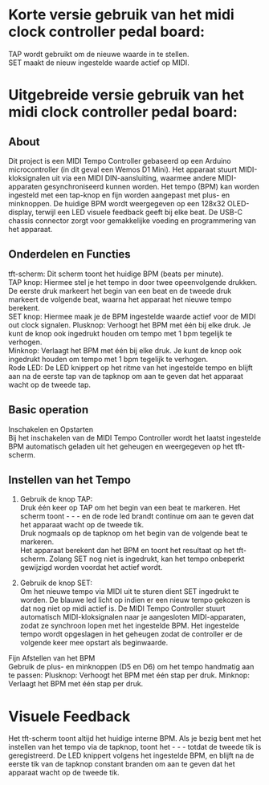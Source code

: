 # Korte versie gebruik van het midi clock controller pedal board:   
TAP wordt gebruikt om de nieuwe waarde in te stellen.   
SET maakt de nieuw ingestelde waarde actief op MIDI.

# Uitgebreide versie gebruik van het midi clock controller pedal board:   

## About  
Dit project is een MIDI Tempo Controller gebaseerd op een Arduino microcontroller (in dit geval een Wemos D1 Mini). Het apparaat stuurt MIDI-kloksignalen uit via een MIDI DIN-aansluiting, waarmee andere MIDI-apparaten gesynchroniseerd kunnen worden. Het tempo (BPM) kan worden ingesteld met een tap-knop en fijn worden aangepast met plus- en minknoppen. De huidige BPM wordt weergegeven op een 128x32 OLED-display, terwijl een LED visuele feedback geeft bij elke beat. De USB-C chassis connector zorgt voor gemakkelijke voeding en programmering van het apparaat.

## Onderdelen en Functies  
tft-scherm: Dit scherm toont het huidige BPM (beats per minute).  
TAP knop: Hiermee stel je het tempo in door twee opeenvolgende drukken. De eerste druk markeert het begin van een beat en de tweede druk markeert de volgende beat, waarna het apparaat het nieuwe tempo berekent.   
SET knop: Hiermee maak je de BPM ingestelde waarde actief voor de MIDI out clock signalen.
Plusknop: Verhoogt het BPM met één bij elke druk. Je kunt de knop ook ingedrukt houden om tempo met 1 bpm tegelijk te verhogen.  
Minknop: Verlaagt het BPM met één bij elke druk. Je kunt de knop ook ingedrukt houden om tempo met 1 bpm tegelijk te verhogen.   
Rode LED: De LED knippert op het ritme van het ingestelde tempo en blijft aan na de eerste tap van de tapknop om aan te geven dat het apparaat wacht op de tweede tap.  

## Basic operation
Inschakelen en Opstarten  
Bij het inschakelen van de MIDI Tempo Controller wordt het laatst ingestelde BPM automatisch geladen uit het geheugen en weergegeven op het tft-scherm.

## Instellen van het Tempo  
 
1. Gebruik de knop TAP:  
Druk één keer op TAP om het begin van een beat te markeren. Het scherm toont - - - en de rode led brandt continue om aan te geven dat het apparaat wacht op de tweede tik.   
Druk nogmaals op de tapknop om het begin van de volgende beat te markeren.   
Het apparaat berekent dan het BPM en toont het resultaat op het tft-scherm. Zolang SET nog niet is ingedrukt, kan het tempo onbeperkt gewijzigd worden voordat het actief wordt.

2. Gebruik de knop SET:   
Om het nieuwe tempo via MIDI uit te sturen dient SET ingedrukt te worden. De blauwe led licht op indien er een nieuw tempo gekozen is dat nog niet op midi actief is.
De MIDI Tempo Controller stuurt automatisch MIDI-kloksignalen naar je aangesloten MIDI-apparaten, zodat ze synchroon lopen met het ingestelde BPM.
Het ingestelde tempo wordt opgeslagen in het geheugen zodat de controller er de volgende keer mee opstart als beginwaarde.
 
Fijn Afstellen van het BPM  
Gebruik de plus- en minknoppen (D5 en D6) om het tempo handmatig aan te passen:
Plusknop: Verhoogt het BPM met één stap per druk.
Minknop: Verlaagt het BPM met één stap per druk.

# Visuele Feedback  
Het tft-scherm toont altijd het huidige interne BPM. Als je bezig bent met het instellen van het tempo via de tapknop, toont het - - - totdat de tweede tik is geregistreerd.
De LED knippert volgens het ingestelde BPM, en blijft na de eerste tik van de tapknop constant branden om aan te geven dat het apparaat wacht op de tweede tik.

